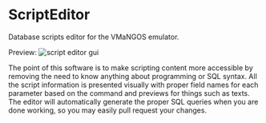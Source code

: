 # ScriptEditor
Database scripts editor for the VMaNGOS emulator.

Preview:
![script editor gui](https://i.imgur.com/zxgHXAv.png)

The point of this software is to make scripting content more accessible by removing the need to know anything about programming or SQL syntax. All the script information is presented visually with proper field names for each parameter based on the command and previews for things such as texts. The editor will automatically generate the proper SQL queries when you are done working, so you may easily pull request your changes.
